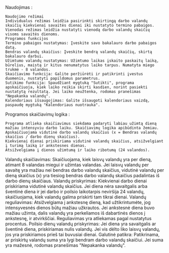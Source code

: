 Naudojimas :

	Naudojimo režimai
	Individualus režimas leidžia pasirinkti skirtingą darbo valandų skaičių kiekvienai savaitės dienai iki nustatyto termino pabaigos.
	Vienodas režimas leidžia nustatyti vienodą darbo valandų skaičių visoms savaitės dienoms.
	Programos funkcijos
	Termino pabaigos nustatymas: Įveskite savo bakalauro darbo pabaigos datą.
	Bendras valandų skaičius: Įveskite bendrą valandų skaičių, skirtą bakalauro darbui.
	Užimtumo valandų nustatymas: Užimtumo laikas įskaito paskaitų laiką, būrelius, maistą ir kitus nenumatytus laiko tarpus. Numatyta miego trukmė - 8 valandos.
	Skaičiavimo funkcija: Galite peržiūrėti ir patikrinti įvestus duomenis, nustatyti papildomus parametrus.
	Sutikimo funkcija: Spaudžiant mygtuką "Sutikti", programa apskaičiuoja, kiek laiko reikia skirti kasdien, norint pasiekti nustatytą rezultatą. Jei laiko neužtenka, rodomas pranešimas "Nepakanka valandų".
	Kalendoriaus išsaugojimas: Galite išsaugoti kalendoriaus vaizdą, paspaudę mygtuką "Kalendoriaus nuotrauka".
	
Programos skaičiavimų logika : 

	Programa atlieka skaičiavimus siekdama padaryti labiau užimtą dieną mažiau intensyviu darbo laiku. Skaičiavimų logika apibūdinta žemiau.
	Apskaičiuojama vidutinė darbo valandų skaičius (x = Bendras valandų skaičius / darbo dienų skaičius).
	Kiekvienai dienai priskiriama vidutinė valandų skaičius, atsižvelgiant į turimą laiką ir ankstesnes dienas.
	Atsižvelgiama į dienos užimtumą ir laiko ribotumą (24 valandos).
	
Valandų skaičiavimas:
	Skaičiuojama, kiek laisvų valandų yra per dieną, atimant 8 valandas miegui ir užimtas valandas. Jei laisvų valandų per savaitę yra mažiau nei bendras darbo valandų skaičius, vidutinė valandų per dieną skaičius (x) yra tiesiog bendras darbo valandų skaičius padalintas iš darbo dienų skaičiaus.
	Valandų priskyrimas: Kiekvienai darbo dienai priskiriama vidutinė valandų skaičius. Jei diena nėra savaitgalis arba šventinė diena ir jei darbo ir poilsio laikotarpis neviršija 24 valandų, skaičiuojama, kiek valandų galima priskirti tam tikrai dienai.
	Valandų reguliavimas: Atsižvelgiama į ankstesnę dieną, kad užtikrintumėte, jog intensyvesnės dienos būtų mažiau užkrautos. Jei ankstesnė diena buvo mažiau užimta, dalis valandų yra perkeliamos iš dabartinės dienos į ankstesnę, ir atvirkščiai. Reguliavimas yra atliekamas pagal nustatytus procentus.
	Poilsio dienų valandų priskyrimas: Jei diena yra savaitgalis ar šventinė diena, priskiriamas nulis valandų. Jei vis dėlto liko laisvų valandų, jos yra priskiriamos prieš tai buvusiai dienai.
	Galutinė patikra: Patikrinama, ar priskirtų valandų suma yra lygi bendram darbo valandų skaičiui. Jei suma yra mažesnė, rodomas pranešimas "Nepakanka valandų".


